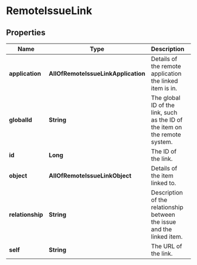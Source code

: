 # RemoteIssueLink

## Properties
Name | Type | Description | Notes
------------ | ------------- | ------------- | -------------
**application** | **AllOfRemoteIssueLinkApplication** | Details of the remote application the linked item is in. |  [optional]
**globalId** | **String** | The global ID of the link, such as the ID of the item on the remote system. |  [optional]
**id** | **Long** | The ID of the link. |  [optional]
**object** | **AllOfRemoteIssueLinkObject** | Details of the item linked to. |  [optional]
**relationship** | **String** | Description of the relationship between the issue and the linked item. |  [optional]
**self** | **String** | The URL of the link. |  [optional]
